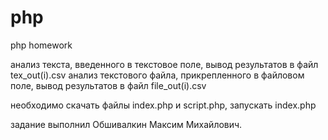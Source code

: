 # php
php homework

анализ текста, введенного в текстовое поле, вывод результатов в файл tex_out(i).csv
анализ текстового файла, прикрепленного в файловом поле, вывод результатов в файл file_out(i).csv

необходимо скачать файлы index.php и script.php, запускать index.php

задание выполнил Обшивалкин Максим Михайлович.